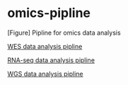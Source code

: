 
# omics-pipline

[Figure] Pipline for omics data analysis

[WES data analysis pipline](https://github.com/ytdai/omics-pipline/blob/master/Figures/wes-pipline.jpg)

[RNA-seq data analysis pipline](https://github.com/ytdai/omics-pipline/blob/master/Figures/rnaseq-pipline.jpg)

[WGS data analysis pipline](https://github.com/ytdai/omics-pipline/blob/master/Figures/wgs-pipline.jpg)






